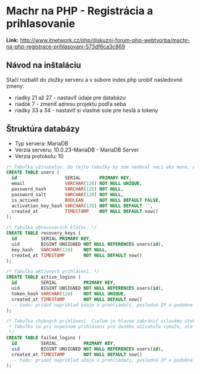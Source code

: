 # Machr na PHP - Registrácia a prihlasovanie

**Link:** http://www.itnetwork.cz/php/diskuzni-forum-php-webtvorba/machr-na-php-registrace-prihlasovani-573df6ca3c869

## Návod na inštaláciu

Stači rozbaliť do zložky serveru a v súbore index.php urobiť nasledovné zmeny:

- riadky 21 až 27 - nastaviť údaje pre databázu
- riadok 7 - zmeniť adresu projektu podľa seba
- riadky 33 a 34 - nastaviť si vlastné sole pre heslá a tokeny

## Štruktúra databázy

- Typ servera: MariaDB
- Verzia serveru: 10.0.23-MariaDB - MariaDB Server
- Verzia protokolu: 10

```sql
/* Tabuľka užívateľov. Do tejto tabuľky by som nedával veci ako meno, priezvisko, ... na to by slúžila tabuľka users_meta */
CREATE TABLE users (
  id                  SERIAL       PRIMARY KEY,
  email               VARCHAR(128) NOT NULL UNIQUE,
  password_hash       VARCHAR(128) NOT NULL,
  password_salt       VARCHAR(128) NOT NULL,
  is_actived          BOOLEAN      NOT NULL DEFAULT FALSE,
  activation_key_hash VARCHAR(128) NOT NULL DEFAULT '',
  created_at          TIMESTAMP    NOT NULL DEFAULT now()
);

/* Tabuľka obnovovacích kľúčov. */
CREATE TABLE recovery_keys (
  id         SERIAL PRIMARY KEY,
  uid        BIGINT UNSIGNED NOT NULL REFERENCES users(id),
  key_hash   VARCHAR(128)    NOT NULL,
  created_at TIMESTAMP       NOT NULL DEFAULT now()
);

/* Tabuľka aktívnych prihlásení. */
CREATE TABLE active_logins (
  id         SERIAL          PRIMARY KEY,
  uid        BIGINT UNSIGNED NOT NULL REFERENCES users(id),
  token_hash VARCHAR(128)    NOT NULL UNIQUE,
  created_at TIMESTAMP       NOT NULL DEFAULT now()
  -- todo: pridať napríklad údaje o prehliadači, posledná IP a podobne
);

/* Tabuľka chybných prihlásení. Cieľom je hlavne zabrániť silovému útoku na hádanie hesiel.
 * Tabuľka sa pri úspešnom prihlásení pre daného užívateľa vymaže, ale do budúcna sa môže použiť aj inak.
 */
CREATE TABLE failed_logins (
  id         SERIAL          PRIMARY KEY,
  uid        BIGINT UNSIGNED NOT NULL REFERENCES users(id),
  created_at TIMESTAMP       NOT NULL DEFAULT now()
  -- todo: pridať napríklad údaje o prehliadači, posledná IP a podobne
);
```